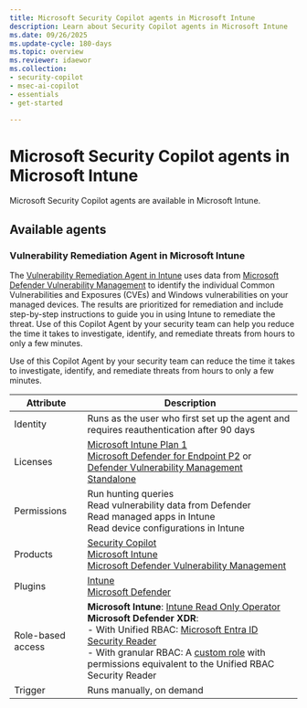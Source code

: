 ```yaml
---
title: Microsoft Security Copilot agents in Microsoft Intune
description: Learn about Security Copilot agents in Microsoft Intune
ms.date: 09/26/2025
ms.update-cycle: 180-days
ms.topic: overview
ms.reviewer: idaewor
ms.collection:
- security-copilot
- msec-ai-copilot
- essentials
- get-started

---
```


# Microsoft Security Copilot agents in Microsoft Intune

Microsoft Security Copilot agents are available in Microsoft Intune.

## Available agents

### Vulnerability Remediation Agent in Microsoft Intune

The [Vulnerability Remediation Agent in Intune](../protect/vulnerability-remediation-agent.md) uses data from [Microsoft Defender Vulnerability Management](/defender-vulnerability-management/defender-vulnerability-management) to identify the individual Common Vulnerabilities and Exposures (CVEs) and Windows vulnerabilities on your managed devices. The results are prioritized for remediation and include step-by-step instructions to guide you in using Intune to remediate the threat. Use of this Copilot Agent by your security team can help you reduce the time it takes to investigate, identify, and remediate threats from hours to only a few minutes.

Use of this Copilot Agent by your security team can reduce the time it takes to investigate, identify, and remediate threats from hours to only a few minutes.

| Attribute | Description |
|---|---|
| Identity | Runs as the user who first set up the agent and requires reauthentication after 90 days |
| Licenses | [Microsoft Intune Plan 1](https://www.microsoft.com/security/business/microsoft-intune-pricing?msockid=2da59cedebdd644e10a289a7ea67657a)<br>[Microsoft Defender for Endpoint P2]() or [Defender Vulnerability Management Standalone](/defender-vulnerability-management/defender-vulnerability-management-capabilities) |
| Permissions | Run hunting queries<br>Read vulnerability data from Defender<br>Read managed apps in Intune<br>Read device configurations in Intune |
| Products | [Security Copilot](/copilot/security/get-started-security-copilot)<br>[Microsoft Intune]()<br> [Microsoft Defender Vulnerability Management](../protect/microsoft-defender-with-intune.md) |
| Plugins | [Intune](security-copilot.md)<br>[Microsoft Defender](/defender-xdr/security-copilot-in-microsoft-365-defender)|
| Role-based access | **Microsoft Intune**: [Intune Read Only Operator](../fundamentals/role-based-access-control.md#built-in-roles)<br>**Microsoft Defender XDR**:<br>- With Unified RBAC: [Microsoft Entra ID Security Reader](/entra/identity/role-based-access-control/permissions-reference#security-reader)<br>- With granular RBAC: A [custom role](../fundamentals/create-custom-role.md) with permissions equivalent to the Unified RBAC Security Reader |
| Trigger | Runs manually, on demand |
